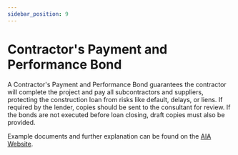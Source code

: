 ```yaml
---
sidebar_position: 9
---
```


# Contractor's Payment and Performance Bond


A Contractor's Payment and Performance Bond guarantees the contractor will complete the project and pay all subcontractors and suppliers, protecting the construction loan from risks like default, delays, or liens. If required by the lender, copies should be sent to the consultant for review. If the bonds are not executed before loan closing, draft copies must also be provided. 

Example documents and further explanation can be found on the [AIA Website](https://learn.aiacontracts.com/articles/6484313-so-what-are-payment-and-performance-bonds-anyway/).  

